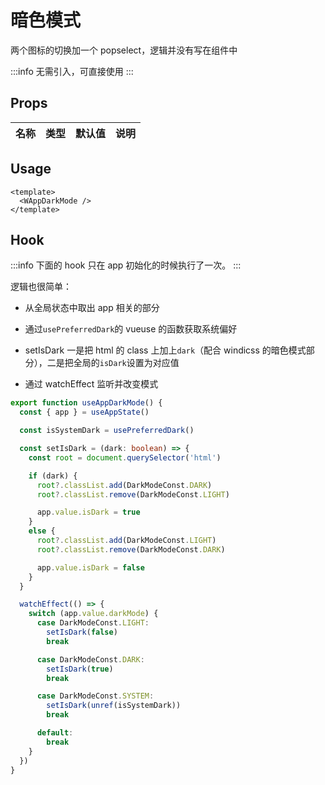 # 暗色模式

两个图标的切换加一个 popselect，逻辑并没有写在组件中

:::info
无需引入，可直接使用
:::

## Props

| 名称 | 类型 | 默认值 | 说明 |
| ---- | ---- | ------ | ---- |

## Usage

```vue
<template>
  <WAppDarkMode />
</template>
```

## Hook

:::info
下面的 hook 只在 app 初始化的时候执行了一次。
:::

逻辑也很简单：

- 从全局状态中取出 app 相关的部分

- 通过`usePreferredDark`的 vueuse 的函数获取系统偏好

- setIsDark 一是把 html 的 class 上加上`dark`（配合 windicss 的暗色模式部分），二是把全局的`isDark`设置为对应值

- 通过 watchEffect 监听并改变模式

```ts
export function useAppDarkMode() {
  const { app } = useAppState()

  const isSystemDark = usePreferredDark()

  const setIsDark = (dark: boolean) => {
    const root = document.querySelector('html')

    if (dark) {
      root?.classList.add(DarkModeConst.DARK)
      root?.classList.remove(DarkModeConst.LIGHT)

      app.value.isDark = true
    }
    else {
      root?.classList.add(DarkModeConst.LIGHT)
      root?.classList.remove(DarkModeConst.DARK)

      app.value.isDark = false
    }
  }

  watchEffect(() => {
    switch (app.value.darkMode) {
      case DarkModeConst.LIGHT:
        setIsDark(false)
        break

      case DarkModeConst.DARK:
        setIsDark(true)
        break

      case DarkModeConst.SYSTEM:
        setIsDark(unref(isSystemDark))
        break

      default:
        break
    }
  })
}
```
